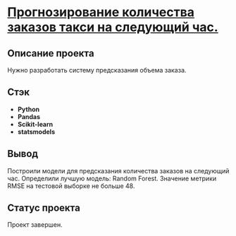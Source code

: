# <a href='https://github.com/DmitryTatarintsev/Other-Projects/blob/main/12/12.ipynb'>Прогнозирование количества заказов такси на следующий час.</a>
## Описание проекта
Нужно разработать систему предсказания объема заказа.
## Стэк
- **Python**
- **Pandas**
- **Scikit-learn**
- **statsmodels**

## Вывод
Построили модели для предсказания количества заказов на следующий час. Определили лучшую модель: Random Forest. Значение метрики RMSE на тестовой выборке не больше 48.

## Статус проекта
Проект завершен.
